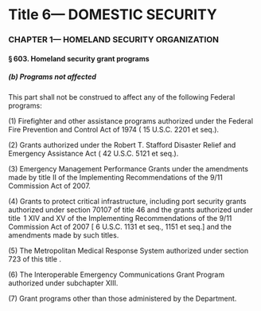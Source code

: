 
# Title 6— DOMESTIC SECURITY
### CHAPTER 1— HOMELAND SECURITY ORGANIZATION
#### § 603. Homeland security grant programs
##### (b) Programs not affected

This part shall not be construed to affect any of the following Federal programs:

(1) Firefighter and other assistance programs authorized under the Federal Fire Prevention and Control Act of 1974 ( 15 U.S.C. 2201 et seq.).

(2) Grants authorized under the Robert T. Stafford Disaster Relief and Emergency Assistance Act ( 42 U.S.C. 5121 et seq.).

(3) Emergency Management Performance Grants under the amendments made by title II of the Implementing Recommendations of the 9/11 Commission Act of 2007.

(4) Grants to protect critical infrastructure, including port security grants authorized under section 70107 of title 46 and the grants authorized under title  1 XIV and XV of the Implementing Recommendations of the 9/11 Commission Act of 2007 [ 6 U.S.C. 1131 et seq., 1151 et seq.] and the amendments made by such titles.

(5) The Metropolitan Medical Response System authorized under section 723 of this title .

(6) The Interoperable Emergency Communications Grant Program authorized under subchapter XIII.

(7) Grant programs other than those administered by the Department.
